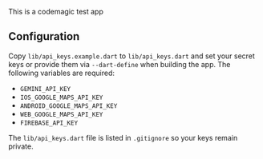 This is a codemagic test app

## Configuration

Copy `lib/api_keys.example.dart` to `lib/api_keys.dart` and set your secret keys or
provide them via `--dart-define` when building the app. The following variables
are required:

* `GEMINI_API_KEY`
* `IOS_GOOGLE_MAPS_API_KEY`
* `ANDROID_GOOGLE_MAPS_API_KEY`
* `WEB_GOOGLE_MAPS_API_KEY`
* `FIREBASE_API_KEY`

The `lib/api_keys.dart` file is listed in `.gitignore` so your keys remain
private.
